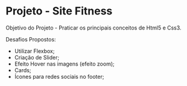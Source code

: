 # Projeto - Site Fitness 

Objetivo do Projeto - Praticar os principais conceitos de Html5 e Css3.

Desafios Propostos:

- Utilizar Flexbox;
- Criação de Slider;
- Efeito Hover nas imagens (efeito zoom);
- Cards;
- Ícones para redes sociais no footer;
